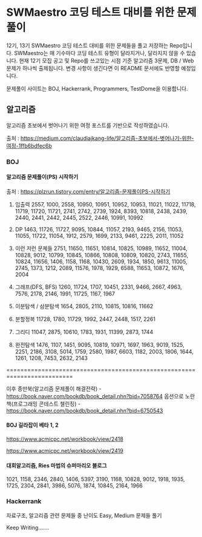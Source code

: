 # SWMaestro 코딩 테스트 대비를 위한 문제 풀이
12기, 13기 SWMaestro 코딩 테스트 대비를 위한 문제들을 풀고 저장하는 Repo입니다.
SWMaestro는 매 기수마다 코딩 테스트 유형이 달라지거나, 달라지지 않을 수 있습니다.
현재 12기 모집 공고 및 Repo를 쓰고있는 시점 기준 알고리즘 3문제, DB / Web 문제가 하나씩 출제됩니다.
변경 사항이 생긴다면 이 README 문서에도 반영할 예정입니다.

문제풀이 사이트는 BOJ, Hackerrank, Programmers, TestDome을 이용합니다.

## 알고리즘
알고리즘 초보에서 벗어나기 위한 여정 포스트를 기반으로 작성하였습니다.

출처 : https://medium.com/claudiajkang-life/알고리즘-초보에서-벗어나기-위한-여정-1ffb6bdfec6b

### BOJ

#### 알고리즘 문제풀이(PS) 시작하기

출처 : https://plzrun.tistory.com/entry/알고리즘-문제풀이PS-시작하기

1. 입출력
2557, 1000, 2558, 10950, 10951, 10952, 10953, 11021, 11022, 11718, 11719, 11720, 11721, 2741, 2742, 2739, 1924, 8393, 10818, 2438, 2439, 2440, 2441, 2442, 2445, 2522, 2446, 10991, 10992

2. DP
1463, 11726, 11727, 9095, 10844, 11057, 2193, 9465, 2156, 11053, 11055, 11722, 11054, 1912, 2579, 1699, 2133, 9461, 2225, 2011, 11052

3. 이런 저런 문제들
2751, 11650, 11651, 10814, 10825, 10989, 11652, 11004, 10828, 9012, 10799, 10845, 10866, 10808, 10809, 10820, 2743, 11655, 10824, 11656, 1406, 1158, 1168, 10430, 2609, 1934, 1850, 9613, 11005, 2745, 1373, 1212, 2089, 11576, 1978, 1929, 6588, 11653, 10872, 1676, 2004

4. 그래프(DFS, BFS)
1260, 11724, 1707, 10451, 2331, 9466, 2667, 4963, 7576, 2178, 2146, 1991, 11725, 1167, 1967

5. 이분탐색 / 삼분탐색
1654, 2805, 2110, 10815, 10816, 11662

6. 분할정복
11728, 1780, 11729, 1992, 2447, 2448, 1517, 2261

7. 그리디
11047, 2875, 10610, 1783, 1931, 11399, 2873, 1744

8. 완전탐색
1476, 1107, 1451, 9095, 10819, 10971, 1697, 1963, 9019, 1525, 2251, 2186, 3108, 5014, 1759, 2580, 1987, 6603, 1182, 2003, 1806, 1644, 1261, 1208, 7453, 2632, 2143

=========================================================================

이후 종만북(알고리즘 문제풀이 해결전략) - https://book.naver.com/bookdb/book_detail.nhn?bid=7058764
옵션으로 노란책(프로그래밍 콘테스트 챌린징) - https://book.naver.com/bookdb/book_detail.nhn?bid=6750543
#### BOJ 길라잡이 베타 1, 2

https://www.acmicpc.net/workbook/view/2418

https://www.acmicpc.net/workbook/view/2419

#### 대회알고리즘, Ries 마법의 슈퍼마리오 블로그

1021, 1158, 2346, 2840, 1406, 5397, 3190, 1168, 10828, 9012, 1918, 1935, 1725, 2304, 2841, 3986, 5076, 1874, 10845, 2164, 1966

### Hackerrank

자료구조, 알고리즘 관련 문제들 중 난이도 Easy, Medium 문제들 풀기

Keep Writing.......
